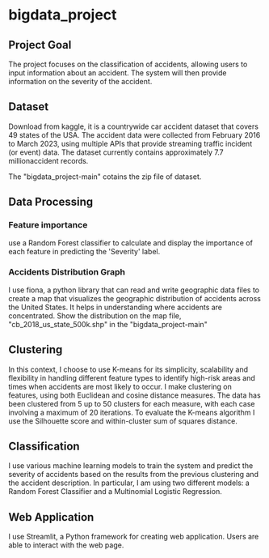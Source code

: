 # bigdata_project

## Project Goal
The project focuses on the classification of accidents, allowing users to input information about an accident. The system will then provide information on the severity of the accident.

## Dataset
Download from kaggle, it is a countrywide car accident dataset that covers 49 states of the USA. The accident data were collected from February 2016 to March 2023, using multiple APIs that provide streaming traffic incident (or event) data. The dataset currently contains approximately 7.7 millionaccident records.

The "bigdata_project-main" cotains the zip file of dataset.


## Data Processing
### Feature importance
use a Random Forest classifier to calculate and display the importance of each feature in predicting the 'Severity' label.

### Accidents Distribution Graph
I use fiona, a python library that can read and write geographic data files to create a map that visualizes the geographic distribution of accidents across the United States. It helps in understanding where accidents are concentrated. Show the distribution on the map file, "cb_2018_us_state_500k.shp" in the "bigdata_project-main"

## Clustering
In this context, I choose to use K-means for its simplicity, scalability and flexibility in
handling different feature types to identify high-risk areas and times when accidents are most likely to occur.
I make clustering on features, using both Euclidean and cosine distance measures. The data has been clustered from 5 up to 50 clusters for each measure, with each case involving a maximum of 20 iterations.
To evaluate the K-means algorithm I use the Silhouette score and within-cluster sum of squares distance.

## Classification
 I use various machine learning models to train the system and predict the severity of accidents based on the results from the previous clustering and the accident description. In particular, I am using two different models: a Random Forest Classifier and a Multinomial Logistic Regression.
 
## Web Application
I use Streamlit, a Python framework for creating web application. Users are able to interact with the web page.
